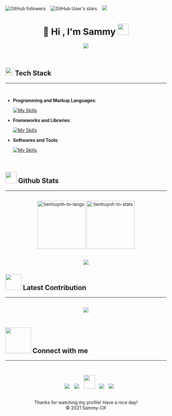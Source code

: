<img alt="GitHub followers" src="https://img.shields.io/github/followers/sammy-ck?style=social"> &nbsp;&nbsp; <img alt="GitHub User's stars" src="https://img.shields.io/github/stars/sammy-ck?style=social"> &nbsp;&nbsp; <img src="https://visitor-badge.laobi.icu/badge?page_id=sammy-ck" />


<h1 align="center">👋 Hi , I'm Sammy <img src="https://media.giphy.com/media/TEnXkcsHrP4YedChhA/giphy.gif" width="35"></h1>

<p align="center">
  <a href="https://github.com/fairyland0926"><img src="https://readme-typing-svg.herokuapp.com/?lines=Web%20Developer;Full%20Stack-Developer;2%2B%20year%20of%20coding%20experience;Always%20learning%20new%20tech&font=Pacifico&center=true&width=650&height=120&color=58a6ff&vCenter=true&size=45%22"></a>
</p>



<br>

## <img src="https://media2.giphy.com/media/QssGEmpkyEOhBCb7e1/giphy.gif?cid=ecf05e47a0n3gi1bfqntqmob8g9aid1oyj2wr3ds3mg700bl&rid=giphy.gif" width ="25"><b>  Tech Stack</b>

---
<br>

<p align="center">

- **Programming and Markup Languages**:


    [![My Skills](https://skillicons.dev/icons?i=js,html,css,c,jquery,php,ruby,sqlite,ts)](https://skillicons.dev)
  
- **Frameworks and Libraries**:

    [![My Skills](https://skillicons.dev/icons?i=bootstrap,mysql,postgres,rails,react,wordpress)](https://skillicons.dev)



- **Softwares and Tools**:

    [![My Skills](https://skillicons.dev/icons?i=babel,bash,discord,figma,git,github,materialui,netlify,postman,redux,vscode)](https://skillicons.dev)
 

<br>
</p>




## <img src="https://media.giphy.com/media/iY8CRBdQXODJSCERIr/giphy.gif" width="35"><b> Github Stats </b>

----
<br>


<div align="center">
<img height="150em" src="https://github-readme-stats.vercel.app/api/top-langs/?username=sammy-ck&layout=compact&show_icon=true&theme=algolia" alt="tienhuynh-tn-langs"/>
<img height="150em" src="https://github-readme-stats.vercel.app/api/?username=sammy-ck&layout=compact&show_icon=true&theme=algolia" alt="tienhuynh-tn-stats"/>
</div>

<br>

<div align="center">

![](https://github-readme-streak-stats.herokuapp.com/?user=sammy-ck&theme=algolia&background=0d1117&hide_border=true)<br/>

</div>

## <img src="https://media0.giphy.com/media/cNZqrH5IzOG0xrlWks/giphy.gif?cid=ecf05e47map255q427en9uprqc1sb0unjq5k4fnqg5pmhhs4&rid=giphy.gif&ct=s" width="50px"><b> Latest Contribution </b>

----

<br>

<div align="center">

  <img src="https://github-readme-activity-graph.cyclic.app/graph?username=sammy-ck&theme=react-dark"/>

</div>

<br>

## <img src="https://raw.githubusercontent.com/ShahriarShafin/ShahriarShafin/main/Assets/handshake.gif" width ="80"><b> Connect with me</b>
----

<br>

<p align="center">

 <div align="center"  class="icons-social" style="margin-left: 10px;">
        <a   target="_blank" href="https://www.linkedin.com/in/sammy-cherono-9a570b247/">
			<img src="https://img.icons8.com/doodle/40/000000/linkedin--v2.png" style="margin-left: 10px;" ></a>
        <a style="margin-left: 10px;" target="_blank" href="https://github.com/Sammy-CK">
		<img src="https://img.icons8.com/doodle/40/000000/github--v1.png"></a>
           <a style="margin-left: 10px;" target="_blank" href="mailto: sammycherono2696@gmail.com">
		<img src="https://img.icons8.com/doodle/2x/gmail-new.png" style=" width:35px; height:43px;"></a>
        <a style="margin-left: 10px;" target="_blank" href="https://www.instagram.com/sam_est.99/">
			<img src="https://img.icons8.com/doodle/40/000000/instagram-new--v2.png"></a>
		<a style="margin-left: 10px;" target="_blank" href="https://twitter.com/sam_est_99">
			<img src="https://img.icons8.com/doodle/1x/twitter-squared--v2.png" ></a>
      </div>

</p>

<br>

<div align="center">
  Thanks for watching my profile! Have a nice day!<br/>
  &copy; 2021 Sammy-CK
</div>
